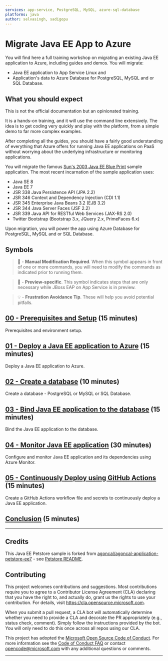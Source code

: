 ```yaml
---
services: app-service, PostgreSQL, MySQL, azure-sql-database
platforms: java
author: selvasingh, sadigopu
---
```


# Migrate Java EE App to Azure

You will find here a full training workshop on migrating an existing Java EE application to Azure, 
including guides and demos. You will migrate:
 
- Java EE application to App Service Linux and 
- Application's data to Azure Database for PostgreSQL, MySQL and or SQL Database. 

## What you should expect

This is not the official documentation but an opinionated training.

It is a hands-on training, and it will use the command line extensively. 
The idea is to get coding very quickly and play with the platform, 
from a simple demo to far more complex examples.

After completing all the guides, you should have a fairly good understanding of 
everything that Azure offers for running Java EE applications on PaaS without worrying
about the underlying infrastructure or monitoring applications.

You will migrate the famous [Sun's 2003 Java EE Blue Print](https://www.oracle.com/java/technologies/java-blueprint.html) 
sample application. The most recent incarnation of the sample application uses:

- Java SE 8
- Java EE 7
- JSR 338 Java Persistence API (JPA 2.2)
- JSR 346 Context and Dependency Injection (CDI 1.1)
- JSR 345 Enterprise Java Beans 3.2 (EJB 3.2)
- JSR 344 Java Server Faces (JSF 2.2) 
- JSR 339 Java API for RESTful Web Services (JAX-RS 2.0)
- Twitter Bootstrap (Bootstrap 3.x, JQuery 2.x, PrimeFaces 6.x) 

Upon migration, you will power the app using 
Azure Database for PostgreSQL, MySQL and or SQL Database.

## Symbols

>🛑 -  __Manual Modification Required__. When this symbol appears in front of one or 
more commands, you will need to modify the commands as indicated prior to running them.

>🚧 - __Preview-specific__. This symbol indicates steps that are only necessary while 
JBoss EAP on App Service is in preview.

>💡 - __Frustration Avoidance Tip__. These will help you avoid potential pitfalls.

## [00 - Prerequisites and Setup](step-00-setup-your-environment/README.md) (15 minutes)

Prerequisites and environment setup.
 
## [01 - Deploy a Java EE application to Azure](step-01-deploy-java-ee-app-to-azure/README.md) (15 minutes)

Deploy a Java EE application to Azure.

## [02 - Create a database](step-02-create-a-database/README.md) (10 minutes)

Create a database - PostgreSQL or MySQL or SQL Database.

## [03 - Bind Java EE application to the database](step-03-bind-java-ee-app-to-database/README.md) (15 minutes)

Bind the Java EE application to the database.

## [04 - Monitor Java EE application](step-04-monitor-java-ee-app/README.md) (30 minutes)

Configure and monitor Java EE application and its dependencies using Azure Monitor.

## [05 - Continuously Deploy using GitHub Actions](step-05-setup-github-actions/README.md) (15 minutes)

Create a GitHub Actions workflow file and secrets to continuously deploy a Java EE application.

## [Conclusion](step-99-conclusion/README.md) (5 minutes)

---

## Credits

This Java EE Petstore sample is forked from 
[agoncal/agoncal-application-petstore-ee7](https://github.com/agoncal/agoncal-application-petstore-ee7) - see [Petstore README](./README-petstoreee7.md). 

## Contributing

This project welcomes contributions and suggestions.  Most contributions require you to agree to a
Contributor License Agreement (CLA) declaring that you have the right to, and actually do, grant us
the rights to use your contribution. For details, visit https://cla.opensource.microsoft.com.

When you submit a pull request, a CLA bot will automatically determine whether you need to provide
a CLA and decorate the PR appropriately (e.g., status check, comment). Simply follow the instructions
provided by the bot. You will only need to do this once across all repos using our CLA.

This project has adopted the [Microsoft Open Source Code of Conduct](https://opensource.microsoft.com/codeofconduct/).
For more information see the [Code of Conduct FAQ](https://opensource.microsoft.com/codeofconduct/faq/) or
contact [opencode@microsoft.com](mailto:opencode@microsoft.com) with any additional questions or comments.

---